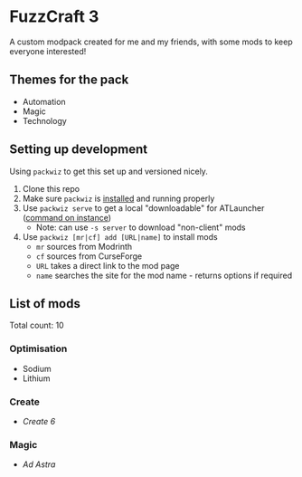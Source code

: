 # FuzzCraft 3

A custom modpack created for me and my friends, with some mods to keep everyone interested!

## Themes for the pack

- Automation
- Magic
- Technology

## Setting up development

Using `packwiz` to get this set up and versioned nicely.

1. Clone this repo
2. Make sure `packwiz` is [installed](https://packwiz.infra.link/installation/) and running properly
3. Use `packwiz serve` to get a local "downloadable" for ATLauncher ([command on instance](https://packwiz.infra.link/tutorials/installing/packwiz-installer/))
   - Note: can use `-s server` to download "non-client" mods
4. Use `packwiz [mr|cf] add [URL|name]` to install mods
   - `mr` sources from Modrinth
   - `cf` sources from CurseForge
   - `URL` takes a direct link to the mod page
   - `name` searches the site for the mod name - returns options if required

## List of mods

Total count: 10

### Optimisation

- Sodium
- Lithium

### Create

- _Create 6_

### Magic

- _Ad Astra_
